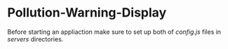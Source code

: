 # Pollution-Warning-Display
Before starting an appliaction make sure to set up both of *config.js* files in *servers* directories.
